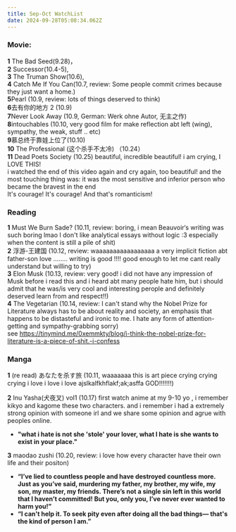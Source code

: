 ```yaml
---
title: Sep-Oct WatchList
date: 2024-09-28T05:08:34.062Z
---
```






### Movie:   
**1** The Bad Seed(9.28)，  
**2** Successor(10.4-5),   
**3** The Truman Show(10.6),   
**4** Catch Me If You Can(10.7, review: Some people commit crimes because they just want a home.)  
**5**Pearl (10.9, review: lots of things deserved to think)  
**6**去有你的地方 2 (10.9)  
**7**Never Look Away (10.9, German: Werk ohne Autor, 无主之作)   
**8**intouchables (10.10, very good film for make reflection abt left (wing), sympathy, the weak,  stuff .. etc)  
**9**慕总终于靠娃上位了(10.10)     
**10** The Professional (这个杀手不太冷) （10.24）  
**11** Dead Poets Society (10.25) beautiful, incredible beautiful! i am crying, I LOVE THIS!  
i watched the end of this video again and cry again, too beautiful!   and the most touching thing was: it was the most sensitive and inferior person who became the bravest in the end  
It's courage! It's courage! And that's romanticism!
  
### Reading  
**1** Must We Burn Sade?  (10.11, review: boring, i mean Beauvoir‘s writing was such boring lmao I don't like analytical essays without logic :3 especially when the content is still a pile of shit)    
**2** 浮游-王建国 (10.12, review: waaaaaaaaaaaaaaaaa a very implicit fiction abt father-son love ........ writing is good !!!! good enough to let me cant really understand but willing to try)  
 **3**  Elon Musk (10.13, review: very good! i did not have any impression of Musk before i read this and i heard abt many people hate him, but i should admit that he was/is very cool and interesting perople and definitely deserved learn from and respect!!)  
**4** The Vegetarian (10.14, review: I can't stand why the Nobel Prize for Literature always has to be about reality and society, an emphasis that happens to be distasteful and ironic to me. I hate any form of attention-getting and sympathy-grabbing sorry)  
see https://tinymind.me/0xemmkty/blog/i-think-the-nobel-prize-for-literature-is-a-piece-of-shit.-i-confess
  
  
 
### Manga
**1** (re read) あなたを杀す旅  (10.11, waaaaaaa this is art piece crying crying crying i love i love i love ajslkalfkhflakf;ak;asffa GOD!!!!!!!)  

**2** Inu Yasha(犬夜叉) vol1 (10.17)  first watch anime at my 9-10 yo , i remember kikyo and kagome these two characters. and i remember i had a extremely strong opinion with someone irl and we share some opinion and agrue with peoples online.   
- **"what i hate is not she 'stole' your lover, what I hate is she wants to exist in your place."**  
  
**3** maodao zushi (10.20, review: i love how every character have their own life and their positon)
- **“I’ve lied to countless people and have destroyed countless more. Just as you’ve said, murdering my father, my brother, my wife, my son, my master, my friends. There’s not a single sin left in this world that I haven’t committed! But you, only you, I’ve never ever wanted to harm you!”**  
- **“I can't help it. To seek pity even after doing all the bad things— that's the kind of person I am.”**